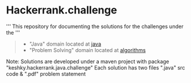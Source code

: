 # Hackerrank.challenge

'''
This repository for documenting the solutions for the challenges under the
'''
> * "Java" domain located at [java](https://www.hackerrank.com/domains/java)
> * "Problem Solving" domain located at [algorithms](https://www.hackerrank.com/domains/algorithms)

Note: Solutions are developed under a maven project with package "keshky.hackerrank.java.challenge"
Each solution has two files ".java" src code & ".pdf" problem statement 
